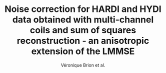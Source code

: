 ---
cat: ciel
subcat: neurophysics
bestof: false
author: Véronique Brion et al.
title: Noise correction for HARDI and HYDI data obtained with multi-channel coils and sum of squares reconstruction - an anisotropic extension of the LMMSE
journal: Magnetic Resonance Imaging
year: 2013
type: article
doi: 10.1016/j.mri.2013.04.002
---